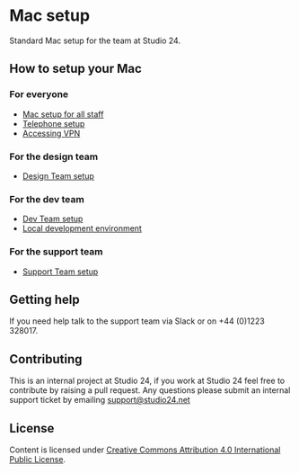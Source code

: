 # Mac setup

Standard Mac setup for the team at Studio 24.

## How to setup your Mac

### For everyone

* [Mac setup for all staff](mac-setup.md)
* [Telephone setup](telephone.md)
* [Accessing VPN](vpn.md)

### For the design team

* [Design Team setup](design-team.md)

### For the dev team

* [Dev Team setup](dev-team.md)
* [Local development environment](local-development.md)
 
### For the support team

* [Support Team setup](support-team.md) 

## Getting help

If you need help talk to the support team via Slack or on +44 (0)1223 328017.

## Contributing

This is an internal project at Studio 24, if you work at Studio 24 feel free to contribute by raising a pull request. Any questions please submit an internal support ticket by emailing [support@studio24.net](mailto:support@studio24.net)

## License

Content is licensed under [Creative Commons Attribution 4.0 International Public License](https://creativecommons.org/licenses/by/4.0/).
